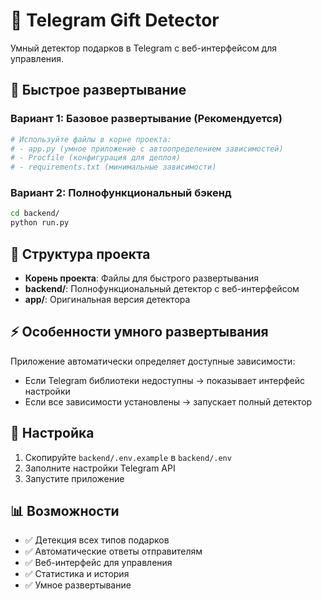 # 🎁 Telegram Gift Detector

Умный детектор подарков в Telegram с веб-интерфейсом для управления.

## 🚀 Быстрое развертывание

### Вариант 1: Базовое развертывание (Рекомендуется)
```bash
# Используйте файлы в корне проекта:
# - app.py (умное приложение с автоопределением зависимостей)
# - Procfile (конфигурация для деплоя)
# - requirements.txt (минимальные зависимости)
```

### Вариант 2: Полнофункциональный бэкенд
```bash
cd backend/
python run.py
```

## 📁 Структура проекта

- **Корень проекта**: Файлы для быстрого развертывания
- **backend/**: Полнофункциональный детектор с веб-интерфейсом
- **app/**: Оригинальная версия детектора

## ⚡ Особенности умного развертывания

Приложение автоматически определяет доступные зависимости:
- Если Telegram библиотеки недоступны → показывает интерфейс настройки
- Если все зависимости установлены → запускает полный детектор

## 🔧 Настройка

1. Скопируйте `backend/.env.example` в `backend/.env`
2. Заполните настройки Telegram API
3. Запустите приложение

## 📊 Возможности

- ✅ Детекция всех типов подарков
- ✅ Автоматические ответы отправителям
- ✅ Веб-интерфейс для управления
- ✅ Статистика и история
- ✅ Умное развертывание
